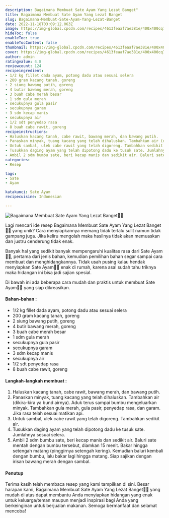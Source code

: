 ```yaml
---
description: Bagaimana Membuat Sate Ayam Yang Lezat Banget"
title: Bagaimana Membuat Sate Ayam Yang Lezat Banget
slug: Bagaimana-Membuat-Sate-Ayam-Yang-Lezat-Banget
date: 2022-11-18T03:09:12.063Z
image: https://img-global.cpcdn.com/recipes/4613feaaf7ae381e/400x400cq70/photo.jpg
hideToc: false
enableToc: true
enableTocContent: false
thumbnail: https://img-global.cpcdn.com/recipes/4613feaaf7ae381e/400x400cq70/photo.jpg
cover: https://img-global.cpcdn.com/recipes/4613feaaf7ae381e/400x400cq70/photo.jpg
author: admin
ratingvalue: 4.8
reviewcount: 124
recipeingredient:
- 1/2 kg fillet dada ayam, potong dadu atau sesuai selera
- 200 gram kacang tanah, goreng
- 2 siung bawang putih, goreng
- 4 butir bawang merah, goreng
- 3 buah cabe merah besar
- 1 sdm gula merah
- secukupnya gula pasir
- secukupnya garam
- 3 sdm kecap manis
- secukupnya air
- 1/2 sdt penyedap rasa
- 8 buah cabe rawit, goreng
recipeinstructions:
- Haluskan kacang tanah, cabe rawit, bawang merah, dan bawang putih.
- Panaskan minyak, tuang kacang yang telah dihaluskan. Tambahkan air (dikira-kira ya bund airnya). Aduk terus sampai bumbu mengeluarkan minyak. Tambahkan gula merah, gula pasir, penyedap rasa, dan garam. Jika rasa telah sesuai matikan api.
- Untuk sambal, ulek cabe rawit yang telah digoreng. Tambahkan sedikit air.
- Tusukkan daging ayam yang telah dipotong dadu ke tusuk sate. Jumlahnya sesuai selera.
- Ambil 2 sdm bumbu sate, beri kecap manis dan sedikit air. Baluri sate mentah dengan bumbu tersebut, diamkan 15 menit. Bakar hingga setengah matang (pinggirnya setengah kering). Kemudian baluri kembali dengan bumbu, lalu bakar lagi hingga matang. Siap sajikan dengan irisan bawang merah dengan sambal.
categories:
- Resep

tags:
- Sate
- Ayam

katakunci: Sate Ayam
recipecuisine: Indonesian

---
```


![Bagaimana Membuat Sate Ayam Yang Lezat Banget👩‍🍳](https://img-global.cpcdn.com/recipes/4613feaaf7ae381e/400x400cq70/photo.jpg)

Lagi mencari ide resep Bagaimana Membuat Sate Ayam Yang Lezat Banget👩‍🍳 yang unik? Cara menyiapkannya memang tidak terlalu sulit namun tidak gampang juga. Jika keliru mengolah maka hasilnya tidak akan memuaskan dan justru cenderung tidak enak.

Banyak hal yang sedikit banyak mempengaruhi kualitas rasa dari Sate Ayam👩‍🍳, pertama dari jenis bahan, kemudian pemilihan bahan segar sampai cara membuat dan menghidangkannya. Tidak usah pusing kalau hendak menyiapkan Sate Ayam👩‍🍳 enak di rumah, karena asal sudah tahu triknya maka hidangan ini bisa jadi sajian spesial.

Di bawah ini ada beberapa cara mudah dan praktis untuk membuat Sate Ayam👩‍🍳 yang siap dikreasikan.

<!--inarticleads1-->

#### Bahan-bahan :

- 1/2 kg fillet dada ayam, potong dadu atau sesuai selera
- 200 gram kacang tanah, goreng
- 2 siung bawang putih, goreng
- 4 butir bawang merah, goreng
- 3 buah cabe merah besar
- 1 sdm gula merah
- secukupnya gula pasir
- secukupnya garam
- 3 sdm kecap manis
- secukupnya air
- 1/2 sdt penyedap rasa
- 8 buah cabe rawit, goreng

<!--inarticleads2-->

#### Langkah-langkah membuat :

1. Haluskan kacang tanah, cabe rawit, bawang merah, dan bawang putih.
1. Panaskan minyak, tuang kacang yang telah dihaluskan. Tambahkan air (dikira-kira ya bund airnya). Aduk terus sampai bumbu mengeluarkan minyak. Tambahkan gula merah, gula pasir, penyedap rasa, dan garam. Jika rasa telah sesuai matikan api.
1. Untuk sambal, ulek cabe rawit yang telah digoreng. Tambahkan sedikit air.
1. Tusukkan daging ayam yang telah dipotong dadu ke tusuk sate. Jumlahnya sesuai selera.
1. Ambil 2 sdm bumbu sate, beri kecap manis dan sedikit air. Baluri sate mentah dengan bumbu tersebut, diamkan 15 menit. Bakar hingga setengah matang (pinggirnya setengah kering). Kemudian baluri kembali dengan bumbu, lalu bakar lagi hingga matang. Siap sajikan dengan irisan bawang merah dengan sambal.

#### Penutup

Terima kasih telah membaca resep yang kami tampilkan di sini. Besar harapan kami, Bagaimana Membuat Sate Ayam Yang Lezat Banget👩‍🍳 yang mudah di atas dapat membantu Anda menyiapkan hidangan yang enak untuk keluarga/teman maupun menjadi inspirasi bagi Anda yang berkeinginan untuk berjualan makanan. Semoga bermanfaat dan selamat mencoba!